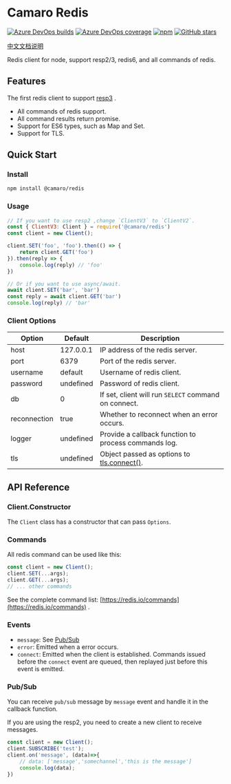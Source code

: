 # Camaro Redis

[![Azure DevOps builds](https://img.shields.io/azure-devops/build/camarojs/redis/1)](https://dev.azure.com/camarojs/redis/_build/latest?definitionId=1)
[![Azure DevOps coverage](https://img.shields.io/azure-devops/coverage/camarojs/redis/1)](https://dev.azure.com/camarojs/redis/_build/latest?definitionId=1)
[![npm](https://img.shields.io/npm/dm/@camaro/redis)](https://www.npmjs.com/package/@camaro/redis)
[![GitHub stars](https://img.shields.io/github/stars/camarojs/redis)](https://github.com/camarojs/redis/stargazers)

[中文文档说明](./doc/zh-CN.md)

Redis client for node, support resp2/3, redis6, and all commands of redis.

## Features

The first redis client to support [resp3](https://github.com/antirez/RESP3/blob/master/spec.md) .

+ All commands of redis support.
+ All command results return promise.
+ Support for ES6 types, such as Map and Set.
+ Support for TLS.

## Quick Start

### Install

```bash
npm install @camaro/redis
```

### Usage

```js
// If you want to use resp2 ,change `ClientV3` to `ClientV2`.
const { ClientV3: Client } = require('@camaro/redis')
const client = new Client();

client.SET('foo', 'foo').then(() => {
    return client.GET('foo')
}).then(reply => {
    console.log(reply) // 'foo'
})

// Or if you want to use async/await.
await client.SET('bar', 'bar')
const reply = await client.GET('bar')
console.log(reply) // 'bar'
```

### Client Options

| Option | Default | Description |
| --- | --- | --- |
| host | 127.0.0.1 | IP address of the redis server. |
| port | 6379 | Port of the redis server. |
| username | default | Username of redis client. |
| password | undefined | Password of redis client. |
| db | 0 | If set, client will run `SELECT` command on connect. |
| reconnection | true | Whether to reconnect when an error occurs. |
| logger | undefined | Provide a callback function to process commands log. |
| tls | undefined | Object passed as options to [tls.connect()](https://nodejs.org/api/tls.html#tls_tls_connect_options_callback). |

## API Reference

### Client.Constructor

The `Client` class has a constructor that can pass `Options`.

### Commands

All redis command can be used like this:

```js
const client = new Client();
client.SET(...args);
client.GET(...args);
// ... other commands
```

See the complete command list: [https://redis.io/commands](https://redis.io/commands) .

### Events

+ `message`: See [Pub/Sub](#Pub/Sub)
+ `error`: Emitted when a error occurs.
+ `connect`: Emitted when the client is established. Commands issued before the `connect` event are queued, then replayed just before this event is emitted.

### Pub/Sub

You can receive `pub/sub` message by `message` event and handle it in the callback function.

If you are using the resp2, you need to create a new client to receive messages.

```js
const client = new Client();
client.SUBSCRIBE('test');
client.on('message', (data)=>{
    // data: ['message','somechannel','this is the message']
    console.log(data);    
})
```
